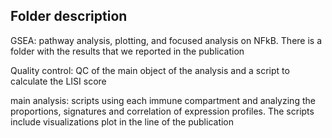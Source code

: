 ## Folder description

GSEA:
pathway analysis, plotting, and focused analysis on NFkB. There is a folder with the results that we reported in the publication

Quality control:
QC of the main object of the analysis and a script to calculate the LISI score

main analysis:
scripts using each immune compartment and analyzing the proportions, signatures and correlation of expression profiles. The scripts include visualizations plot in the line of the publication
